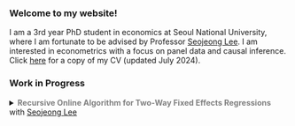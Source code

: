 ### Welcome to my website! 

I am a 3rd year PhD student in economics at Seoul National University, where I am fortunate to be advised by Professor [Seojeong Lee](https://sites.google.com/site/misspecifiedjay/). I am interested in econometrics with a focus on panel data and causal inference. Click [here](https://drive.google.com/file/d/1F2MNl0x-sx6mEXO6qWHMkm_qHsF5i1us/view?usp=sharing) for a copy of my CV (updated July 2024).

### Work in Progress

<details>
<summary markdown='span'>
  <span style="font-weight: bold; color: gray;">
    Recursive Online Algorithm for Two-Way Fixed Effects Regressions
  </span>
  <br> with <a href="https://sites.google.com/site/misspecifiedjay/">Seojeong Lee</a><br /> 
</summary>

<span style="font-size: 95%; margin-top: 20px; display: block; text-align: justify;">
  <em>Abstract</em>: We discuss efficient methods for estimating the coefficients of one-way fixed effect and two-way fixed effect models. The estimation process is referred to as the recursive online algorithm. Panel data expansion can occur in two dimensions: (1) by adding a new individual with some time periods to the dataset, and (2) by adding additional time periods for an existing individual. We address these scenarios and derive regression estimators for both one-way and two-way fixed effects models.
</span>

</details>

<br/>

